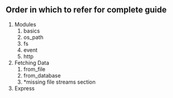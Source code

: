 ## Order in which to refer for complete guide

1. Modules
   1. basics
   2. os_path
   3. fs
   4. event
   5. http
2. Fetching Data
   1. from_file
   2. from_database
   3. *missing file streams section
3. Express
